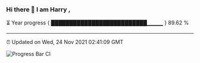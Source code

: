 ### Hi there 👋 I am Harry , 

⏳ Year progress { ██████████████████████████▁▁▁▁ } 89.62 %

---

⏰ Updated on Wed, 24 Nov 2021 02:41:09 GMT

![Progress Bar CI](https://github.com/duykhang68/duykhang68/workflows/Progress%20Bar%20CI/badge.svg)
